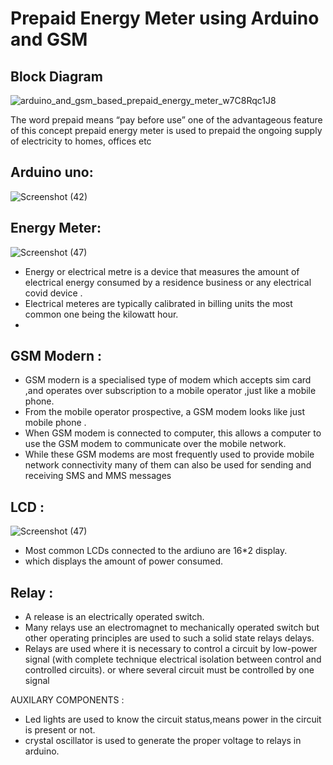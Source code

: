 # Prepaid Energy Meter using Arduino and GSM


## Block Diagram
![arduino_and_gsm_based_prepaid_energy_meter_w7C8Rqc1J8](https://user-images.githubusercontent.com/98826329/155730980-46400784-f4d2-431c-94a7-536595695d88.png)

The word prepaid means 
“pay before use” one of the advantageous feature of this concept prepaid energy meter is used to prepaid the 
ongoing supply of electricity to homes, offices etc

## Arduino uno:
![Screenshot (42)](https://user-images.githubusercontent.com/98826329/155743782-a2c80015-f809-417d-80a3-76dfdb9bdebe.png)

## Energy Meter:
![Screenshot (47)](https://user-images.githubusercontent.com/98826329/155748710-974898bc-56ef-49d1-bb33-3a436c36dd74.png) 
* Energy or electrical metre is a device that measures the amount of electrical energy consumed by a residence business or any electrical covid device .
* Electrical meteres are typically calibrated in billing units the most common one being the kilowatt hour.
* 
## GSM Modern :
* GSM modern is a specialised type of modem which accepts sim card ,and operates over subscription to a mobile operator ,just like a mobile phone.
* From the mobile operator prospective, a GSM modem looks like just mobile phone .
* When GSM modem is connected to computer, this allows a computer to use the GSM modem to communicate over the mobile network.
*  While these GSM modems are most frequently used to provide mobile network connectivity many of them can also be used for sending and receiving SMS and MMS messages

## LCD : 
![Screenshot (47)](https://user-images.githubusercontent.com/98826329/155748710-974898bc-56ef-49d1-bb33-3a436c36dd74.png)
 * Most common LCDs connected to the ardiuno are 16*2 display. 
 * which displays the amount of power consumed.

## Relay :
* A release is an electrically operated switch.
*  Many relays use an electromagnet to mechanically operated switch but other operating principles are used to such a solid state relays delays.
* Relays are used where it is necessary to control a circuit by low-power signal (with complete technique electrical isolation between control and controlled circuits). or where several circuit must be controlled by one signal
 
AUXILARY COMPONENTS :
* Led lights are used to know the circuit status,means power in the circuit is present or not.
* crystal oscillator is used to generate the proper voltage to relays in arduino.

